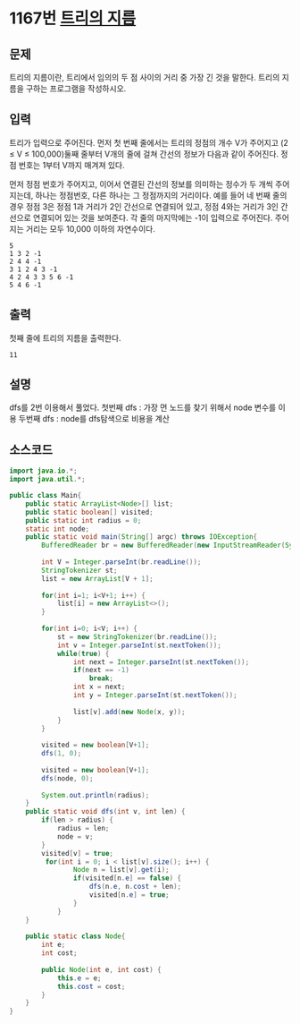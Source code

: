 # 1167번 [트리의 지름](https://www.acmicpc.net/problem/1167)

## 문제
트리의 지름이란, 트리에서 임의의 두 점 사이의 거리 중 가장 긴 것을 말한다. 트리의 지름을 구하는 프로그램을 작성하시오.
## 입력
트리가 입력으로 주어진다. 먼저 첫 번째 줄에서는 트리의 정점의 개수 V가 주어지고 (2 ≤ V ≤ 100,000)둘째 줄부터 V개의 줄에 걸쳐 간선의 정보가 다음과 같이 주어진다. 정점 번호는 1부터 V까지 매겨져 있다.

먼저 정점 번호가 주어지고, 이어서 연결된 간선의 정보를 의미하는 정수가 두 개씩 주어지는데, 하나는 정점번호, 다른 하나는 그 정점까지의 거리이다. 예를 들어 네 번째 줄의 경우 정점 3은 정점 1과 거리가 2인 간선으로 연결되어 있고, 정점 4와는 거리가 3인 간선으로 연결되어 있는 것을 보여준다. 각 줄의 마지막에는 -1이 입력으로 주어진다. 주어지는 거리는 모두 10,000 이하의 자연수이다.


```
5
1 3 2 -1
2 4 4 -1
3 1 2 4 3 -1
4 2 4 3 3 5 6 -1
5 4 6 -1
```
## 출력
첫째 줄에 트리의 지름을 출력한다.
```
11
```

## 설명
dfs를 2번 이용해서 풀었다.
첫번째 dfs : 가장 먼 노드를 찾기 위해서 node 변수를 이용
두번째 dfs : node를 dfs탐색으로 비용을 계산
## 소스코드
```java
import java.io.*;
import java.util.*;

public class Main{
	public static ArrayList<Node>[] list;
	public static boolean[] visited;
	public static int radius = 0;
	static int node;
	public static void main(String[] argc) throws IOException{
		BufferedReader br = new BufferedReader(new InputStreamReader(System.in));
		
		int V = Integer.parseInt(br.readLine());
		StringTokenizer st;
		list = new ArrayList[V + 1];
		
		for(int i=1; i<V+1; i++) {
			list[i] = new ArrayList<>();
		}
		
		for(int i=0; i<V; i++) {
			st = new StringTokenizer(br.readLine());
			int v = Integer.parseInt(st.nextToken());
			while(true) {
				int next = Integer.parseInt(st.nextToken());
				if(next == -1)
					break;
				int x = next;
				int y = Integer.parseInt(st.nextToken());
				
				list[v].add(new Node(x, y));
			}
		}
		
		visited = new boolean[V+1];
		dfs(1, 0);
		
		visited = new boolean[V+1];
		dfs(node, 0);
		
		System.out.println(radius);
	}
	public static void dfs(int v, int len) {
		if(len > radius) {
			radius = len;
			node = v;
		}
		visited[v] = true;
		 for(int i = 0; i < list[v].size(); i++) {
	            Node n = list[v].get(i);
	            if(visited[n.e] == false) {
	                dfs(n.e, n.cost + len);
	                visited[n.e] = true;
	            }
	        }
	}
		
	public static class Node{
		int e;
		int cost;
		
		public Node(int e, int cost) {
			this.e = e;
			this.cost = cost;
		}
	}
}
```


